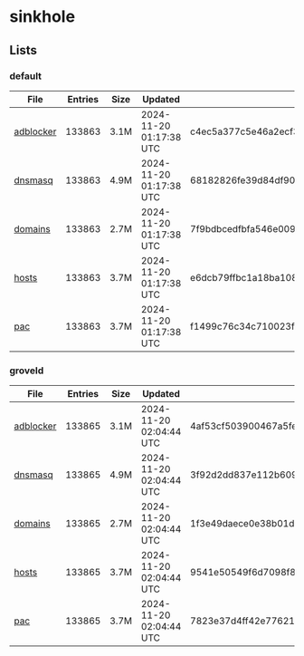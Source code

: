 # sinkhole

## Lists

### default

|File|Entries|Size|Updated|Hash|
|-|-|-|-|-|
|[adblocker](https://raw.githubusercontent.com/groveld/sinkhole/lists/default/adblocker.txt)|133863|3.1M|2024-11-20 01:17:38 UTC|c4ec5a377c5e46a2ecf34e942efb362c80c2414ebf0433bf382c2a2edff36d4a|
|[dnsmasq](https://raw.githubusercontent.com/groveld/sinkhole/lists/default/dnsmasq.txt)|133863|4.9M|2024-11-20 01:17:38 UTC|68182826fe39d84df9021334331a4357c82df4862f33bd914c10df7c9ff6924e|
|[domains](https://raw.githubusercontent.com/groveld/sinkhole/lists/default/domains.txt)|133863|2.7M|2024-11-20 01:17:38 UTC|7f9bdbcedfbfa546e0091ccc9dcb03f5bdd179ae6d2304b4fc0b9b912d5dee05|
|[hosts](https://raw.githubusercontent.com/groveld/sinkhole/lists/default/hosts.txt)|133863|3.7M|2024-11-20 01:17:38 UTC|e6dcb79ffbc1a18ba108740e6e92ebe67415a520288b7d1835aeee1adc6636ce|
|[pac](https://raw.githubusercontent.com/groveld/sinkhole/lists/default/pac.txt)|133863|3.7M|2024-11-20 01:17:38 UTC|f1499c76c34c710023f7a9da6930f3e178b894615e932d00268c1b24c7302a53|

### groveld

|File|Entries|Size|Updated|Hash|
|-|-|-|-|-|
|[adblocker](https://raw.githubusercontent.com/groveld/sinkhole/lists/groveld/adblocker.txt)|133865|3.1M|2024-11-20 02:04:44 UTC|4af53cf503900467a5fe9eb7ea178943d1fe452fba2359909b75a2177a7b545e|
|[dnsmasq](https://raw.githubusercontent.com/groveld/sinkhole/lists/groveld/dnsmasq.txt)|133865|4.9M|2024-11-20 02:04:44 UTC|3f92d2dd837e112b6097d3d6d50079199a5c9e7c84ce15f14763881fb513f7d7|
|[domains](https://raw.githubusercontent.com/groveld/sinkhole/lists/groveld/domains.txt)|133865|2.7M|2024-11-20 02:04:44 UTC|1f3e49daece0e38b01ddc27f81f0774f18d78f97fdbd86fe3c90ff373553ab94|
|[hosts](https://raw.githubusercontent.com/groveld/sinkhole/lists/groveld/hosts.txt)|133865|3.7M|2024-11-20 02:04:44 UTC|9541e50549f6d7098f8ef437e870a4a240d2410343e51469582e06b5d6d3eecf|
|[pac](https://raw.githubusercontent.com/groveld/sinkhole/lists/groveld/pac.txt)|133865|3.7M|2024-11-20 02:04:44 UTC|7823e37d4ff42e77621a655e8bc66b4ad91b7ebc20ec537092a215a917ce6613|
